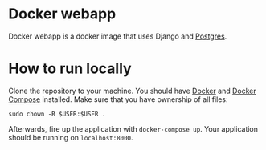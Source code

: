 # Docker webapp

Docker webapp is a docker image that uses Django and [Postgres](https://www.postgresql.org/). 

# How to run locally

Clone the repository to your machine. You should have [Docker](https://docs.docker.com/engine/installation/) and [Docker Compose](https://docs.docker.com/compose/install/) installed. Make sure that you have ownership of all files:

```
sudo chown -R $USER:$USER .
```

Afterwards, fire up the application with `docker-compose up`. Your application should be running on `localhost:8000`. 
